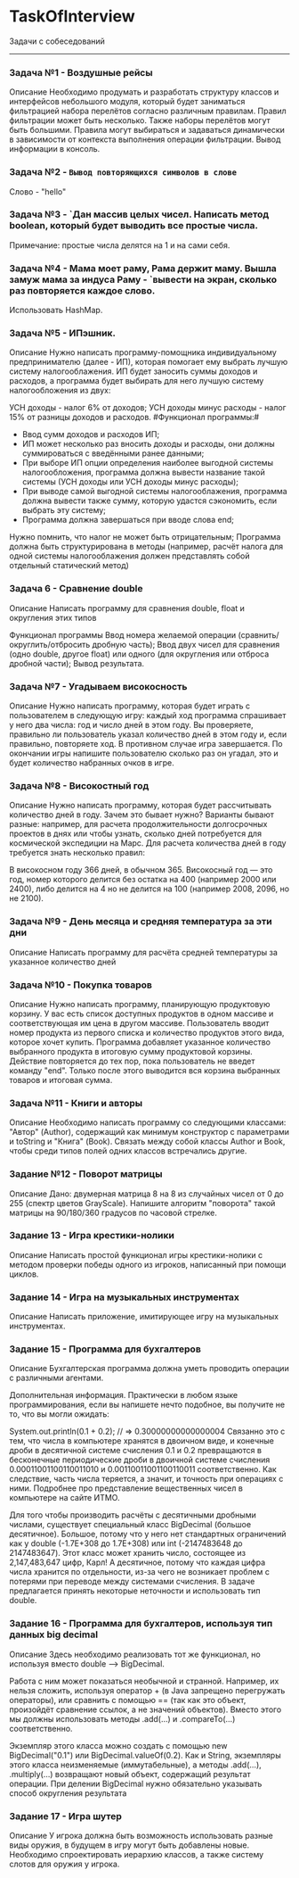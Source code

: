 # TaskOfInterview
Задачи с собеседований

***
### Задача №1 - Воздушные рейсы  
Описание
Необходимо продумать и разработать структуру классов и интерфейсов небольшого модуля, который будет заниматься фильтрацией набора перелётов согласно различным правилам. Правил фильтрации может быть несколько. Также наборы перелётов могут быть большими. Правила могут выбираться и задаваться динамически в зависимости от контекста выполнения операции фильтрации. Вывод информации в консоль.
### Задача №2 - `Вывод повторяющихся символов в слове`  
Слово - "hello"
### Задача №3 - `Дан массив целых чисел. Написать метод boolean, который будет выводить все простые числа.   
Примечание: простые числа делятся на 1 и на сами себя.   
### Задача №4 - Мама моет раму, Рама держит маму. Вышла замуж мама за индуса Раму - `вывести на экран, сколько раз повторяется каждое слово.   
Использовать HashMap.  


### Задача №5 - ИПэшник.
Описание
Нужно написать программу-помощника индивидуальному предпринимателю (далее - ИП), которая помогает ему выбрать лучшую систему налогооблажения. ИП будет заносить суммы доходов и расходов, а программа будет выбирать для него лучшую систему налогообложения из двух:

УСН доходы - налог 6% от доходов;
УСН доходы минус расходы - налог 15% от разницы доходов и расходов.
#Функционал программы:#
- Ввод сумм доходов и расходов ИП;
- ИП может несколько раз вносить доходы и расходы, они должны суммироваться с введёнными ранее данными;
- При выборе ИП опции определения наиболее выгодной системы налогообложения, программа должна вывести название такой системы (УСН доходы или УСН доходы минус расходы);
- При выводе самой выгодной системы налогооблажения, программа должна вывести также сумму, которую удастся сэкономить, если выбрать эту систему;
- Программа должна завершаться при вводе слова end;

Нужно помнить, что налог не может быть отрицательным;
Программа должна быть структурирована в методы (например, расчёт налога для одной системы налогооблажения должен представлять собой отдельный статический метод)

### Задача 6 - Сравнение double
Описание
Написать программу для сравнения double, float и округления этих типов

Функционал программы
Ввод номера желаемой операции (сравнить/округлить/отбросить дробную часть);
Ввод двух чисел для сравнения (одно double, другое float) или одного (для округления или отброса дробной части);
Вывод результата.

### Задача №7 - Угадываем високосность
Описание
Нужно написать программу, которая будет играть с пользователем в следующую игру: каждый ход программа спрашивает у него два числа: год и число дней в этом году. Вы проверяете, правильно ли пользователь указал количество дней в этом году и, если правильно, повторяете ход. В противном случае игра завершается. По окончании игры напишите пользователю сколько раз он угадал, это и будет количество набранных очков в игре.

### Задача №8  - Високостный год
Описание
Нужно написать программу, которая будет рассчитывать количество дней в году. Зачем это бывает нужно? Варианты бывают разные: например, для расчета продолжительности долгосрочных проектов в днях или чтобы узнать, сколько дней потребуется для космической экспедиции на Марс. Для расчета количества дней в году требуется знать несколько правил:

В високосном году 366 дней, в обычном 365.
Високосный год — это год, номер которого делится без остатка на 400 (например 2000 или 2400), либо делится на 4 но не делится на 100 (например 2008, 2096, но не 2100).

### Задача №9 - День месяца и средняя температура за эти дни
Описание
Написать программу для расчёта средней температуры за указанное количество дней

### Задача №10 - Покупка товаров
Описание
Нужно написать программу, планирующую продуктовую корзину.
У вас есть список доступных продуктов в одном массиве и соответствующая им цена в другом массиве. Пользователь вводит номер продукта из первого списка и количество продуктов этого вида, которое хочет купить. Программа добавляет указанное количество выбранного продукта в итоговую сумму продуктовой корзины. Действие повторяется до тех пор, пока пользователь не введет команду "end". Только после этого выводится вся корзина выбранных товаров и итоговая сумма.

### Задача №11 - Книги и авторы
Описание
Необходимо написать программу со следующими классами: "Автор" (Author), содержащий как минимум конструктор с параметрами и toString и "Книга" (Book).
Связать между собой классы Author и Book, чтобы среди типов полей одних классов встречались другие.

### Задание №12 - Поворот матрицы
Описание
Дано: двумерная матрица 8 на 8 из случайных чисел от 0 до 255 (спектр цветов GrayScale). Напишите алгоритм "поворота" такой матрицы на 90/180/360 градусов по часовой стрелке.

### Задание 13 - Игра крестики-нолики
Описание
Написать простой функционал игры крестики-нолики с методом проверки победы одного из игроков, написанный при помощи циклов. 

### Задание 14 - Игра на музыкальных инструментах
Описание
Написать приложение, имитирующее игру на музыкальных инструментах.

### Задание 15 - Программа для бухгалтеров
Описание
Бухгалтерская программа должна уметь проводить операции c различными агентами.

Дополнительная информация.
Практически в любом языке программирования, если вы напишете нечто подобное, вы получите не то, что вы могли ожидать:

System.out.println(0.1 + 0.2); // => 0.30000000000000004
Связанно это с тем, что числа в компьютере хранятся в двоичном виде, и конечные дроби в десятичной системе счисления 0.1 и 0.2 превращаются в бесконечные периодические дроби в двоичной системе счисления 0.00011001100110011010 и 0.00110011001100110011 соответственно. Как следствие, часть числа теряется, а значит, и точность при операциях с ними. Подробнее про представление вещественных чисел в компьютере на сайте ИТМО.

Для того чтобы производить расчёты с десятичными дробными числами, существует специальный класс BigDecimal (большое десятичное). Большое, потому что у него нет стандартных ограничений как у double (-1.7E+308 до 1.7E+308) или int (-2147483648 до 2147483647). Этот класс может хранить число, состоящее из 2,147,483,647 цифр, Карл! А десятичное, потому что каждая цифра числа хранится по отдельности, из-за чего не возникает проблем с потерями при переводе между системами счисления. В задаче предлагается принять некоторые неточности и использовать тип double.

### Задание 16 - Программа для бухгалтеров, используя тип данных big decimal
Описание
Здесь необходимо реализовать тот же функционал, но используя вместо double –> BigDecimal.

Работа с ним может показаться необычной и странной. Например, их нельзя сложить, используя оператор + (в Java запрещено перегружать операторы), или сравнить с помощью == (так как это объект, произойдёт сравнение ссылок, а не значений объектов). Вместо этого мы должны использовать методы .add(…) и .compareTo(…) соответственно.

Экземпляр этого класса можно создать с помощью new BigDecimal("0.1") или BigDecimal.valueOf(0.2). Как и String, экземпляры этого класса неизменяемые (иммутабельные), а методы .add(…), .multiply(…) возвращают новый объект, содержащий результат операции. При делении BigDecimal нужно обязательно указывать способ округления результата

### Задание 17 - Игра шутер
Описание
У игрока должна быть возможность использовать разные виды оружия, в будущем в игру могут быть добавлены новые. Необходимо спроектировать иерархию классов, а также систему слотов для оружия у игрока.

